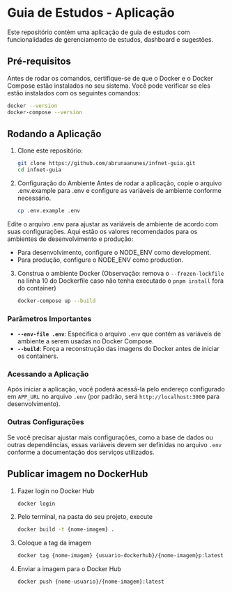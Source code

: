 
# Guia de Estudos - Aplicação

Este repositório contém uma aplicação de guia de estudos com funcionalidades de gerenciamento de estudos, dashboard e sugestões.

## Pré-requisitos

Antes de rodar os comandos, certifique-se de que o Docker e o Docker Compose estão instalados no seu sistema. Você pode verificar se eles estão instalados com os seguintes comandos:

```bash
docker --version
docker-compose --version
```

## Rodando a Aplicação

1. Clone este repositório:
   ```bash
   git clone https://github.com/abrunaanunes/infnet-guia.git
   cd infnet-guia

2. Configuração do Ambiente
Antes de rodar a aplicação, copie o arquivo .env.example para .env e configure as variáveis de ambiente conforme necessário.
    ```bash
    cp .env.example .env

Edite o arquivo .env para ajustar as variáveis de ambiente de acordo com suas configurações. Aqui estão os valores recomendados para os ambientes de desenvolvimento e produção:

- Para desenvolvimento, configure o NODE_ENV como development.
- Para produção, configure o NODE_ENV como production.

3. Construa o ambiente Docker (Observação: remova o `--frozen-lockfile` na linha 10 do Dockerfile caso não tenha executado o `pnpm install` fora do container)
    ```bash
    docker-compose up --build

### Parâmetros Importantes

- **`--env-file .env`**: Especifica o arquivo `.env` que contém as variáveis de ambiente a serem usadas no Docker Compose.
- **`--build`**: Força a reconstrução das imagens do Docker antes de iniciar os containers.

### Acessando a Aplicação

Após iniciar a aplicação, você poderá acessá-la pelo endereço configurado em `APP_URL` no arquivo `.env` (por padrão, será `http://localhost:3000` para desenvolvimento).

### Outras Configurações

Se você precisar ajustar mais configurações, como a base de dados ou outras dependências, essas variáveis devem ser definidas no arquivo `.env` conforme a documentação dos serviços utilizados.

## Publicar imagem no DockerHub

1. Fazer login no Docker Hub
   ```bash
   docker login
   
2. Pelo terminal, na pasta do seu projeto, execute
   ```bash
   docker build -t {nome-imagem} .

3. Coloque a tag da imagem
   ```bash
   docker tag {nome-imagem} {usuario-dockerhub}/{nome-imagem}p:latest

4. Enviar a imagem para o Docker Hub
   ```bash
   docker push {nome-usuario}/{nome-imagem}:latest
